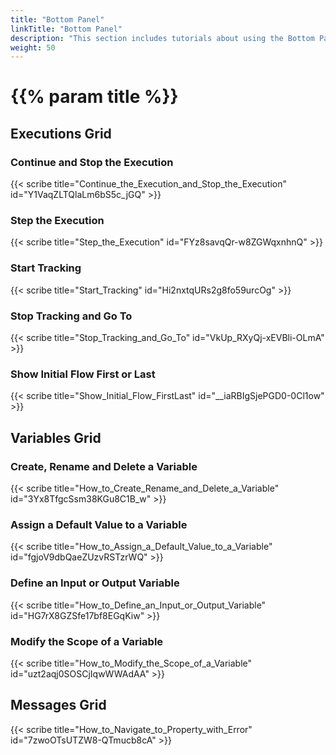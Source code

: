 ```yaml
---
title: "Bottom Panel"
linkTitle: "Bottom Panel"
description: "This section includes tutorials about using the Bottom Panel of the Flow Editor."
weight: 50
---
```


# {{% param title %}}

## Executions Grid

### Continue and Stop the Execution

{{< scribe title="Continue_the_Execution_and_Stop_the_Execution" id="Y1VaqZLTQlaLm6bS5c_jGQ" >}}

### Step the Execution

{{< scribe title="Step_the_Execution" id="FYz8savqQr-w8ZGWqxnhnQ" >}}

### Start Tracking

{{< scribe title="Start_Tracking" id="Hi2nxtqURs2g8fo59urcOg" >}}

### Stop Tracking and Go To

{{< scribe title="Stop_Tracking_and_Go_To" id="VkUp_RXyQj-xEVBli-OLmA" >}}

### Show Initial Flow First or Last

{{< scribe title="Show_Initial_Flow_FirstLast" id="__iaRBIgSjePGD0-0Cl1ow" >}}

## Variables Grid

### Create, Rename and Delete a Variable
{{< scribe title="How_to_Create_Rename_and_Delete_a_Variable" id="3Yx8TfgcSsm38KGu8C1B_w" >}}

### Assign a Default Value to a Variable

{{< scribe title="How_to_Assign_a_Default_Value_to_a_Variable" id="fgjoV9dbQaeZUzvRSTzrWQ" >}}

### Define an Input or Output Variable

{{< scribe title="How_to_Define_an_Input_or_Output_Variable" id="HG7rX8GZSfe17bf8EGqKiw" >}}

### Modify the Scope of a Variable

{{< scribe title="How_to_Modify_the_Scope_of_a_Variable" id="uzt2aqj0SOSCjIqwWWAdAA" >}}

## Messages Grid

{{< scribe title="How_to_Navigate_to_Property_with_Error" id="7zwoOTsUTZW8-QTmucb8cA" >}}
